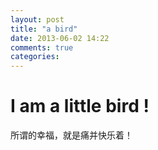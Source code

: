 ```yaml
---
layout: post
title: "a bird"
date: 2013-06-02 14:22
comments: true
categories: 
---
```

# I am a little bird !

所谓的幸福，就是痛并快乐着！
